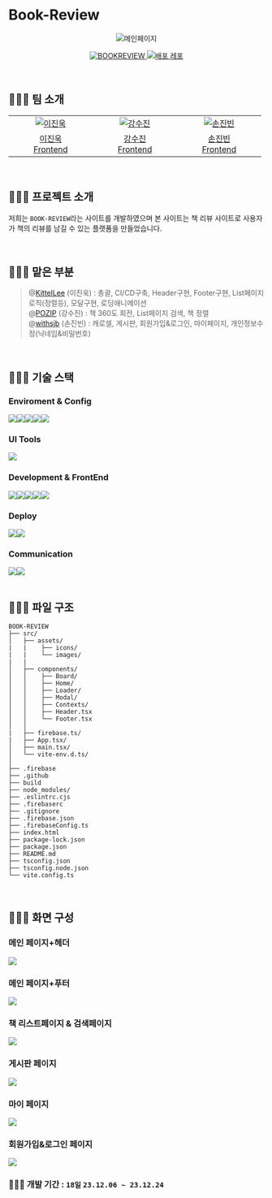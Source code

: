# Book-Review

<div align="center">
<img src="https://github.com/KittelLee/book-review/blob/main/src/assets/images/main.png" alt='메인페이지'>
</div>

<p align="center">
  <a href="https://book-review-a7be9.web.app/">
    <img src="https://img.shields.io/badge/책리뷰사이트 BookReview-gray?style=for-the-badge&logoColor=white" alt="BOOKREVIEW" />
  </a>
  <a href="https://github.com/KittelLee/book-review">
    <img src="https://img.shields.io/badge/배포 Repository-212125?style=for-the-badge&logoColor=white" alt="배포 레포"/>
  </a>
</p>

<br/>

## 🧑🏻‍💻 팀 소개

<table>
  <tr>
    <td align="center" width="150px">
      <a href="https://github.com/KittelLee" target="_blank">
        <img src="https://avatars.githubusercontent.com/u/59171592?v=4" alt="이진욱" />
      </a>
    </td>
    <td align="center" width="150px">
      <a href="https://github.com/heriondb" target="_blank">
        <img src="https://avatars.githubusercontent.com/u/134524742?v=4" alt="강수진" />
      </a>
    </td>
    <td align="center" width="150px">
      <a href="https://github.com/withsjb" target="_blank">
        <img src="https://avatars.githubusercontent.com/u/57334030?v=4" alt="손진빈" />
      </a>
    </td>
  </tr>
  <tr> 
    <td align="center">
      <a href="https://github.com/KittelLee" target="_blank">
        이진욱<br />
        Frontend
      </a>
    </td>
    <td align="center">
      <a href="https://github.com/heriondb" target="_blank">
        강수진<br />
        Frontend
      </a>
    </td>
    <td align="center">
      <a href="https://github.com/withsjb" target="_blank">
        손진빈<br />
        Frontend
      </a>
    </td>
  </tr>
</table>

<br/>

## 🧑🏻‍💻 프로젝트 소개

저희는 `BOOK-REVIEW`라는 사이트를 개발하였으며 본 사이트는 책 리뷰 사이트로 사용자가 책의 리뷰를 남길 수 있는 플랫폼을 만들었습니다.

<br/>

## 🧑🏻‍💻 맡은 부분

> @[KittelLee](https://github.com/KittelLee) (이진욱) : 총괄, CI/CD구축, Header구현, Footer구현, List페이지 로직(정렬등), 모달구현, 로딩애니메이션<br />
> @[POZIP](https://github.com/heriondb) (강수진) : 책 360도 회전, List페이지 검색, 책 정렬<br />
> @[withsjb](https://github.com/withsjb) (손진빈) : 캐로셀, 게시판, 회원가입&로그인, 마이페이지, 개인정보수정(닉네임&비밀번호)<br />

<br/>

## 🧑🏻‍💻 기술 스택

### Enviroment & Config

<div style="display: flex;">
  <img src="https://img.shields.io/badge/visual studio code-007ACC?style=for-the-badge&logo=visual studio&logoColor=white" />
  <img src="https://img.shields.io/badge/github-181717?style=for-the-badge&logo=github&logoColor=white" />
  <img src="https://img.shields.io/badge/git-F05032?style=for-the-badge&logo=git&logoColor=white" />
  <img src="https://img.shields.io/badge/ESLint-4B3263?style=for-the-badge&logo=eslint&logoColor=white" />
  <img src="https://img.shields.io/badge/npm-CB3837?style=for-the-badge&logo=npm&logoColor=white" />
</div>

### UI Tools

<div style="display: flex;">
   <img src="https://img.shields.io/badge/figma-F24E1E?style=for-the-badge&logo=figma&logoColor=white" />
</div>

### Development & FrontEnd

<div style="display: flex;">
  <img src="https://img.shields.io/badge/html5-%23E34F26.svg?style=for-the-badge&logo=html5&logoColor=white" />
  <img src="https://img.shields.io/badge/css3-1572B6?style=for-the-badge&logo=css3&logoColor=white" />
     <img src="https://img.shields.io/badge/styledComponents-DB7093?style=for-the-badge&logo=styledComponents&logoColor=white" />
  <img src="https://img.shields.io/badge/react(VITE)-61DAFB?style=for-the-badge&logo=react&logoColor=black" />
  <img src="https://img.shields.io/badge/typescript-%23007ACC.svg?style=for-the-badge&logo=typescript&logoColor=white" />
</div>
    
### Deploy

<div style="display: flex;">
  <img src="https://img.shields.io/badge/firebase-%23039BE5.svg?style=for-the-badge&logo=firebase" />
  <img src="https://img.shields.io/badge/github actions-%232671E5.svg?style=for-the-badge&logo=githubactions&logoColor=white" />
</div>

### Communication

<div style="display: flex;">
  <img src="https://img.shields.io/badge/notion-000000?style=for-the-badge&logo=notion&logoColor=white" />
  <img src="https://img.shields.io/badge/kakaotalk-FFCD00?style=for-the-badge&logo=kakaotalk&logoColor=black" />
</div>

<br/>

## 🧑🏻‍💻 파일 구조

```
BOOK-REVIEW
├── src/
│   ├── assets/
|   |    ├── icons/
|   |    └── images/
|   |
│   ├── components/
│   │    ├── Board/
│   │    ├── Home/
│   │    ├── Loader/
│   │    ├── Modal/
│   │    ├── Contexts/
│   │    ├── Header.tsx
│   │    └── Footer.tsx
│   │
|   ├── firebase.ts/
|   ├── App.tsx/
│   ├── main.tsx/
│   └── vite-env.d.ts/
│
├── .firebase
├── .github
├── build
├── node_modules/
├── .eslintrc.cjs
├── .firebaserc
├── .gitignore
├── .firebase.json
├── .firebaseConfig.ts
├── index.html
├── package-lock.json
├── package.json
├── README.md
├── tsconfig.json
├── tsconfig.node.json
└── vite.config.ts
```

<br/>

## 🧑🏻‍💻 화면 구성

### 메인 페이지+헤더

<img src="https://github.com/KittelLee/book-review/blob/main/src/assets/images/main2.png" />

### 메인 페이지+푸터

<img src="https://github.com/KittelLee/book-review/blob/main/src/assets/images/main3.png" />

### 책 리스트페이지 & 검색페이지

<img src="https://github.com/KittelLee/book-review/blob/main/src/assets/images/main4.png" />

### 게시판 페이지

<img src="https://github.com/KittelLee/book-review/blob/main/src/assets/images/main5.png" />

### 마이 페이지

<img src="https://github.com/KittelLee/book-review/blob/main/src/assets/images/main6.png" />

### 회원가입&로그인 페이지

<img src="https://github.com/KittelLee/book-review/blob/main/src/assets/images/main7.png" />

<br/>

### 🧑🏻‍💻 개발 기간 : `18일` `23.12.06 ~ 23.12.24`
